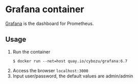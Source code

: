 Grafana container
==================

[Grafana](https://grafana.com/) is the dashboard for Prometheus.

Usage
-----

1. Run the container
    ```console
    $ docker run --net=host quay.io/cybozu/grafana:6.7
    ```
2. Access the browser `localhost:3000`
3. Input user/password, the default values are admin/admin
